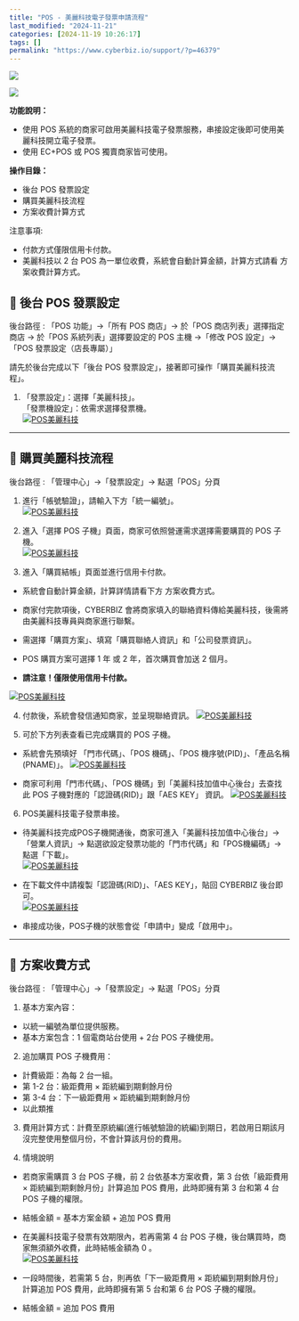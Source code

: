 ```yaml
---
title: "POS - 美麗科技電子發票申請流程"
last_modified: "2024-11-21"
categories: [2024-11-19 10:26:17]
tags: []
permalink: "https://www.cyberbiz.io/support/?p=46379"
---
```


![](https://www.cyberbiz.io/support/wp-content/uploads/適用站別.png)

[![](https://www.cyberbiz.io/support/wp-content/uploads/台灣站.png)](https://www.cyberbiz.io/support/?page_id=2490)

**功能說明：**  

* 使用 POS 系統的商家可啟用美麗科技電子發票服務，串接設定後即可使用美麗科技開立電子發票。
* 使用 EC+POS 或 POS 獨賣商家皆可使用。

**操作目錄：**

* 後台 POS 發票設定
* 購買美麗科技流程
* 方案收費計算方式

注意事項:  

* 付款方式僅限信用卡付款。
* 美麗科技以 2 台 POS 為一單位收費，系統會自動計算金額，計算方式請看 方案收費計算方式。



## 📌 後台 POS 發票設定


後台路徑 :  「POS 功能」→「所有 POS 商店」→ 於「POS 商店列表」選擇指定商店 → 於「POS 系統列表」選擇要設定的 POS 主機
→「修改 POS 設定」→「POS 發票設定（店長專屬）」  

請先於後台完成以下「後台 POS 發票設定」，接著即可操作「購買美麗科技流程」。  


1. 「發票設定」：選擇「美麗科技」。  
「發票機設定」：依需求選擇發票機。  
[![POS美麗科技](https://www.cyberbiz.io/support/wp-content/uploads/POS美麗科技01.png)](https://www.cyberbiz.io/support/wp-content/uploads/POS美麗科技01.png)



* * *



## 📌 購買美麗科技流程


後台路徑 :  「管理中心」→「發票設定」→ 點選「POS」分頁  


1. 進行「帳號驗證」，請輸入下方「統一編號」。  
[![POS美麗科技](https://www.cyberbiz.io/support/wp-content/uploads/POS美麗科技02.png)](https://www.cyberbiz.io/support/wp-content/uploads/POS美麗科技02.png)



2. 進入「選擇 POS 子機」頁面，商家可依照營運需求選擇需要購買的 POS 子機。  
[![POS美麗科技](https://www.cyberbiz.io/support/wp-content/uploads/POS美麗科技03.png)](https://www.cyberbiz.io/support/wp-content/uploads/POS美麗科技03.png)



3. 進入「購買結帳」頁面並進行信用卡付款。  

* 系統會自動計算金額，計算詳情請看下方 方案收費方式。


* 商家付完款項後，CYBERBIZ 會將商家填入的聯絡資料傳給美麗科技，後需將由美麗科技專員與商家進行聯繫。


* 需選擇「購買方案」、填寫「購買聯絡人資訊」和「公司發票資訊」。


* POS 購買方案可選擇 1 年 或 2 年，首次購買會加送 2 個月。


* **請注意！僅限使用信用卡付款。**

[![POS美麗科技](https://www.cyberbiz.io/support/wp-content/uploads/POS美麗科技04.png)](https://www.cyberbiz.io/support/wp-content/uploads/POS美麗科技04.png)



4. 付款後，系統會發信通知商家，並呈現聯絡資訊。 [![POS美麗科技](https://www.cyberbiz.io/support/wp-content/uploads/POS美麗科技05.png)](https://www.cyberbiz.io/support/wp-content/uploads/POS美麗科技05.png)


5. 可於下方列表查看已完成購買的 POS 子機。 
* 系統會先預填好 「門市代碼」、「POS 機碼」、「POS 機序號(PID)」、「產品名稱(PNAME)」。
[![POS美麗科技](https://www.cyberbiz.io/support/wp-content/uploads/POS美麗科技06.png)](https://www.cyberbiz.io/support/wp-content/uploads/POS美麗科技06.png)

* 商家可利用「門市代碼」、「POS 機碼」到「美麗科技加值中心後台」去查找此 POS 子機對應的「認證碼(RID)」跟「AES KEY」 資訊。
[![POS美麗科技](https://www.cyberbiz.io/support/wp-content/uploads/POS美麗科技07.png)](https://www.cyberbiz.io/support/wp-content/uploads/POS美麗科技07.png)



6. POS美麗科技電子發票串接。  

* 待美麗科技完成POS子機開通後，商家可進入「美麗科技加值中心後台」→「營業人資訊」→ 點選欲設定發票功能的「門市代碼」和「POS機編碼」→ 點選「下載」。  
[![POS美麗科技](https://www.cyberbiz.io/helpcenter/wp-content/uploads/電子發票-美麗科技07.png)](https://www.cyberbiz.io/helpcenter/wp-content/uploads/電子發票-美麗科技07.png)

* 在下載文件中請複製「認證碼(RID)」、「AES KEY」，貼回 CYBERBIZ 後台即可。  
[![POS美麗科技](https://www.cyberbiz.io/helpcenter/wp-content/uploads/電子發票-美麗科技08.png)](https://www.cyberbiz.io/helpcenter/wp-content/uploads/電子發票-美麗科技08.png)

* 串接成功後，POS子機的狀態會從「申請中」變成「啟用中」。  



* * *



## 📌 方案收費方式


後台路徑 :  「管理中心」→「發票設定」→ 點選「POS」分頁  


1. 基本方案內容：  

* 以統一編號為單位提供服務。
* 基本方案包含：1 個電商站台使用 + 2台 POS 子機使用。


2. 追加購買 POS 子機費用： 
* 計費級距：為每 2 台一組。
* 第 1-2 台：級距費用 × 距統編到期剩餘月份
* 第 3-4 台：下一級距費用 × 距統編到期剩餘月份
* 以此類推


3. 費用計算方式：計費至原統編(進行帳號驗證的統編)到期日，若啟用日期該月沒完整使用整個月份，不會計算該月份的費用。


4. 情境說明  

* 若商家需購買 3 台 POS 子機，前 2 台依基本方案收費，第 3 台依「級距費用 × 距統編到期剩餘月份」計算追加 POS 費用，此時即擁有第 3 台和第 4 台 POS 子機的權限。


* 結帳金額 = 基本方案金額 + 追加 POS 費用


* 在美麗科技電子發票有效期限內，若再需第 4 台 POS 子機，後台購買時，商家無須額外收費，此時結帳金額為 0 。  
[![POS美麗科技](https://www.cyberbiz.io/support/wp-content/uploads/POS美麗科技08.png)](https://www.cyberbiz.io/support/wp-content/uploads/POS美麗科技08.png)



* 一段時間後，若需第 5 台，則再依「下一級距費用 × 距統編到期剩餘月份」計算追加 POS 費用，此時即擁有第 5 台和第 6 台 POS 子機的權限。


* 結帳金額 = 追加 POS 費用


